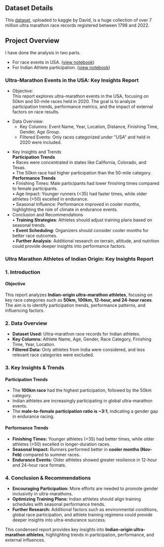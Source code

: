 ## Dataset Details
This [dataset](https://www.kaggle.com/datasets/aiaiaidavid/the-big-dataset-of-ultra-marathon-running/discussion/420633), uploaded to kaggle by David,
is a huge collection of over 7 million ultra marathon race records registered between 1798 and 2022.

## Project Overview
I have done the analysis in two parts.
- For race events in USA. ([view notebook](https://github.com/Debraj-Bora/Python-Portfolio/blob/main/Ultra%20Marathon/ultra_marathon_EDA.ipynb))
- For Indian Athlete participation. ([view notebook](https://github.com/Debraj-Bora/Python-Portfolio/blob/main/Ultra%20Marathon/data_exploration_indian_athletes.ipynb))

### Ultra-Marathon Events in the USA: Key Insights Report
- Objective:\
  This report explores ultra-marathon events in the USA, focusing on 50km and 50-mile races held in 2020. The goal is to analyze participation trends, performance metrics, and the impact
  of external factors on race results.
+ Data Overview:
  -  Key Columns: Event Name, Year, Location, Distance, Finishing Time, Gender, Age Group.
  -  Filtered Events: Only races categorized under "USA" and held in 2020 were included.
- Key Insights and Trends\
**Participation Trends**\
•	Races were concentrated in states like California, Colorado, and Texas.\
•	The 50km race had higher participation than the 50-mile category.\
**Performance Trends**\
•	Finishing Times: Male participants had lower finishing times compared to female participants.\
•	Age Impact: Younger runners (<35) had faster times, while older athletes (>50) excelled in endurance.\
•	Seasonal Influence: Performance improved in cooler months, highlighting the role of climate in endurance events.
- Conclusion and Recommendations\
•	**Training Strategies**: Athletes should adjust training plans based on seasonal trends.\
•	**Event Scheduling**: Organizers should consider cooler months for better race outcomes.\
•	**Further Analysis**: Additional research on terrain, altitude, and nutrition could provide deeper insights into performance factors.

### Ultra Marathon Athletes of Indian Origin: Key Insights Report
### **1. Introduction**
#### **Objective**
This report analyzes **Indian-origin ultra-marathon athletes**, focusing on key race categories such as **50km, 100km, 12-hour, and 24-hour races**. The aim is to identify participation trends, performance patterns, and influencing factors.

### **2. Data Overview**
- **Dataset Used:** Ultra-marathon race records for Indian athletes.
- **Key Columns:** Athlete Name, Age, Gender, Race Category, Finishing Time, Year, Location.
- **Filtered Data:** Only athletes from India were considered, and less relevant race categories were excluded.

### **3. Key Insights & Trends**
#### **Participation Trends**
- The **100km race** had the highest participation, followed by the 50km category.
- Indian athletes are increasingly participating in global ultra-marathon events.
- The **male-to-female participation ratio is ~3:1**, indicating a gender gap in endurance racing.

#### **Performance Trends**
- **Finishing Times:** Younger athletes (<35) had better times, while older athletes (>50) excelled in longer-duration races.
- **Seasonal Impact:** Runners performed better in **cooler months (Nov-Feb)** compared to summer races.
- **Endurance Events:** Older athletes showed greater resilience in 12-hour and 24-hour race formats.

### **4. Conclusion & Recommendations**
- **Encouraging Participation:** More efforts are needed to promote gender inclusivity in ultra-marathons.
- **Optimizing Training Plans:** Indian athletes should align training schedules with seasonal performance trends.
- **Further Research:** Additional factors such as environmental conditions, global race participation, and athlete training regimens could provide deeper insights into ultra-endurance success.

This condensed report provides key insights into **Indian-origin ultra-marathon athletes**, highlighting trends in participation, performance, and external influences.



